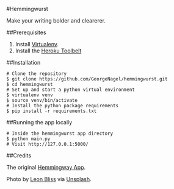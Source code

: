#Hemmingwurst


Make your writing bolder and clearerer.

##Prerequisites


1. Install [Virtualenv](https://pypi.python.org/pypi/virtualenv).
2. Install the [Heroku Toolbelt](https://toolbelt.heroku.com/)


##Installation
```
# Clone the repository
$ git clone https://github.com/GeorgeNagel/hemmingwurst.git
$ cd hemmingwurst
# Set up and start a python virtual environment
$ virtualenv venv
$ source venv/bin/activate
# Install the python package requirements
$ pip install -r requirements.txt
```
##Running the app locally
```
# Inside the hemmingwurst app directory
$ python main.py
# Visit http://127.0.0.1:5000/
```

##Credits

The original [Hemmingway App](http://www.hemingwayapp.com/).

Photo by [Leon Bliss](https://www.flickr.com/photos/leonbiss/) via [Unsplash](http://unsplash.com/).
